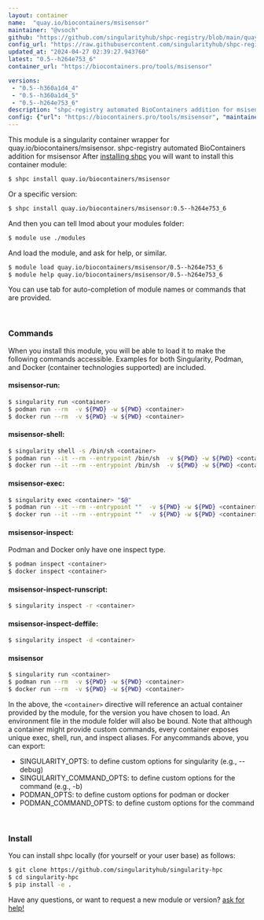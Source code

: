 ```yaml
---
layout: container
name:  "quay.io/biocontainers/msisensor"
maintainer: "@vsoch"
github: "https://github.com/singularityhub/shpc-registry/blob/main/quay.io/biocontainers/msisensor/container.yaml"
config_url: "https://raw.githubusercontent.com/singularityhub/shpc-registry/main/quay.io/biocontainers/msisensor/container.yaml"
updated_at: "2024-04-27 02:39:27.943760"
latest: "0.5--h264e753_6"
container_url: "https://biocontainers.pro/tools/msisensor"

versions:
 - "0.5--h360a1d4_4"
 - "0.5--h360a1d4_5"
 - "0.5--h264e753_6"
description: "shpc-registry automated BioContainers addition for msisensor"
config: {"url": "https://biocontainers.pro/tools/msisensor", "maintainer": "@vsoch", "description": "shpc-registry automated BioContainers addition for msisensor", "latest": {"0.5--h264e753_6": "sha256:f6229b88bb27675d2c6d1242995843738668d22933fa613805e3722cf8338d51"}, "tags": {"0.5--h360a1d4_4": "sha256:8b39953718d53c5b4f809531f750f7d0708a72275cb3028ec7d6c7ad2538c118", "0.5--h360a1d4_5": "sha256:d59efa5c10dceaf5545f744ca69bb8969538d75e2cfd9d7167cd300b1d35d2e2", "0.5--h264e753_6": "sha256:f6229b88bb27675d2c6d1242995843738668d22933fa613805e3722cf8338d51"}, "docker": "quay.io/biocontainers/msisensor"}
---
```


This module is a singularity container wrapper for quay.io/biocontainers/msisensor.
shpc-registry automated BioContainers addition for msisensor
After [installing shpc](#install) you will want to install this container module:


```bash
$ shpc install quay.io/biocontainers/msisensor
```

Or a specific version:

```bash
$ shpc install quay.io/biocontainers/msisensor:0.5--h264e753_6
```

And then you can tell lmod about your modules folder:

```bash
$ module use ./modules
```

And load the module, and ask for help, or similar.

```bash
$ module load quay.io/biocontainers/msisensor/0.5--h264e753_6
$ module help quay.io/biocontainers/msisensor/0.5--h264e753_6
```

You can use tab for auto-completion of module names or commands that are provided.

<br>

### Commands

When you install this module, you will be able to load it to make the following commands accessible.
Examples for both Singularity, Podman, and Docker (container technologies supported) are included.

#### msisensor-run:

```bash
$ singularity run <container>
$ podman run --rm  -v ${PWD} -w ${PWD} <container>
$ docker run --rm  -v ${PWD} -w ${PWD} <container>
```

#### msisensor-shell:

```bash
$ singularity shell -s /bin/sh <container>
$ podman run --it --rm --entrypoint /bin/sh  -v ${PWD} -w ${PWD} <container>
$ docker run --it --rm --entrypoint /bin/sh  -v ${PWD} -w ${PWD} <container>
```

#### msisensor-exec:

```bash
$ singularity exec <container> "$@"
$ podman run --it --rm --entrypoint ""  -v ${PWD} -w ${PWD} <container> "$@"
$ docker run --it --rm --entrypoint ""  -v ${PWD} -w ${PWD} <container> "$@"
```

#### msisensor-inspect:

Podman and Docker only have one inspect type.

```bash
$ podman inspect <container>
$ docker inspect <container>
```

#### msisensor-inspect-runscript:

```bash
$ singularity inspect -r <container>
```

#### msisensor-inspect-deffile:

```bash
$ singularity inspect -d <container>
```



#### msisensor

```bash
$ singularity run <container>
$ podman run --rm  -v ${PWD} -w ${PWD} <container>
$ docker run --rm  -v ${PWD} -w ${PWD} <container>
```


In the above, the `<container>` directive will reference an actual container provided
by the module, for the version you have chosen to load. An environment file in the
module folder will also be bound. Note that although a container
might provide custom commands, every container exposes unique exec, shell, run, and
inspect aliases. For anycommands above, you can export:

 - SINGULARITY_OPTS: to define custom options for singularity (e.g., --debug)
 - SINGULARITY_COMMAND_OPTS: to define custom options for the command (e.g., -b)
 - PODMAN_OPTS: to define custom options for podman or docker
 - PODMAN_COMMAND_OPTS: to define custom options for the command

<br>

### Install

You can install shpc locally (for yourself or your user base) as follows:

```bash
$ git clone https://github.com/singularityhub/singularity-hpc
$ cd singularity-hpc
$ pip install -e .
```

Have any questions, or want to request a new module or version? [ask for help!](https://github.com/singularityhub/singularity-hpc/issues)